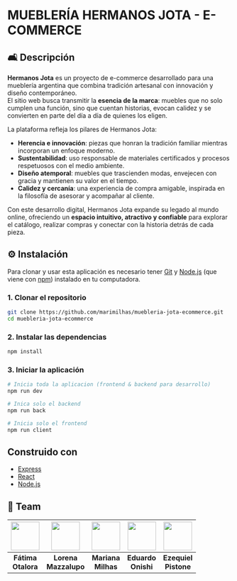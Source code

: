 # MUEBLERÍA HERMANOS JOTA - E-COMMERCE

## 🛋️ Descripción

**Hermanos Jota** es un proyecto de e-commerce desarrollado para una mueblería argentina que combina tradición artesanal con innovación y diseño contemporáneo.  
El sitio web busca transmitir la **esencia de la marca**: muebles que no solo cumplen una función, sino que cuentan historias, evocan calidez y se convierten en parte del día a día de quienes los eligen.

La plataforma refleja los pilares de Hermanos Jota:  
- **Herencia e innovación**: piezas que honran la tradición familiar mientras incorporan un enfoque moderno.  
- **Sustentabilidad**: uso responsable de materiales certificados y procesos respetuosos con el medio ambiente.  
- **Diseño atemporal**: muebles que trascienden modas, envejecen con gracia y mantienen su valor en el tiempo.  
- **Calidez y cercanía**: una experiencia de compra amigable, inspirada en la filosofía de asesorar y acompañar al cliente.  

Con este desarrollo digital, Hermanos Jota expande su legado al mundo online, ofreciendo un **espacio intuitivo, atractivo y confiable** para explorar el catálogo, realizar compras y conectar con la historia detrás de cada pieza.

## ⚙️ Instalación

Para clonar y usar esta aplicación es necesario tener [Git](https://git-scm.com/downloads) y [Node.js](https://nodejs.org/es/download) (que viene con [npm](https://www.npmjs.com/)) instalado en tu computadora.

### 1. Clonar el repositorio
```bash
git clone https://github.com/marimilhas/muebleria-jota-ecommerce.git
cd muebleria-jota-ecommerce
```
### 2. Instalar las dependencias
```bash
npm install
```
### 3. Iniciar la aplicación
```bash
# Inicia toda la aplicacion (frontend & backend para desarrollo)
npm run dev

# Inica solo el backend
npm run back

# Inicia solo el frontend
npm run client
```

## Construido con
* [Express](https://expressjs.com/)
* [React](https://react.dev/)
* [Node.js](https://nodejs.org)

## 👥 Team

| [<img src="https://avatars.githubusercontent.com/u/225981700?s=64" width="64">](https://github.com/fatima-otalora) | [<img src="https://avatars.githubusercontent.com/u/183638934?s=64" width="64">](https://github.com/lorenamazzalupo) | [<img src="https://avatars.githubusercontent.com/u/126963274?s=64" width="64">](https://github.com/marimilhas) | [<img src="https://avatars.githubusercontent.com/u/104165553?s=64" width="64">](https://github.com/eonishi) | [<img src="https://avatars.githubusercontent.com/u/119168242?s=64" width="64">](https://github.com/ezep23) |
|:-------------------------------------------------------------------------------------------------------------------:|:-----------------------------------------------------------------------------------------------------------------------:|:----------------------------------------------------------------------------------------------------------------:|:----------------------------------------------------------------------------------------------------------------:|:--------------------------------------------------------------------------------------------------------------:|
| **Fátima<br>Otalora** | **Lorena<br>Mazzalupo** | **Mariana<br>Milhas** | **Eduardo<br>Onishi** | **Ezequiel<br>Pistone** |


